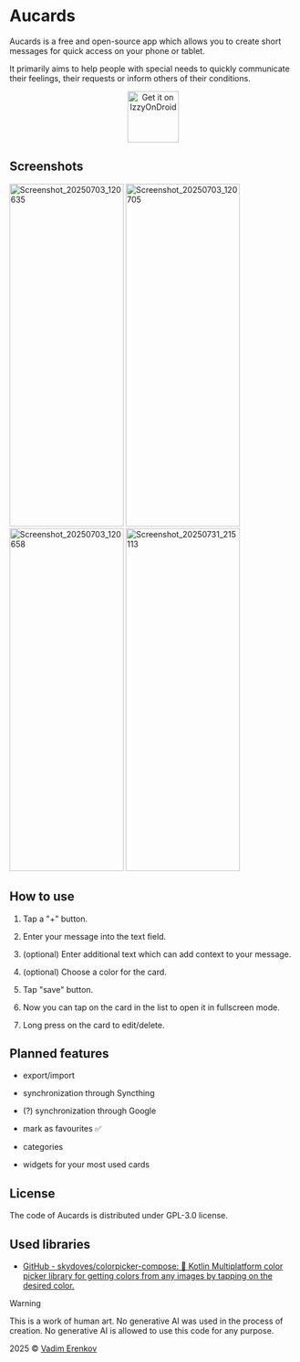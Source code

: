 # Aucards

Aucards is a free and open-source app which allows you to create short messages for quick access on your phone or tablet.

It primarily aims to help people with special needs to quickly communicate their feelings, their requests or inform others of their conditions.

<div align="center">
  
[<img height="90" alt="Get it on IzzyOnDroid" src="https://gitlab.com/IzzyOnDroid/repo/-/raw/master/assets/IzzyOnDroid.png" />](https://apt.izzysoft.de/packages/vadimerenkov.aucards)

</div>

## Screenshots

<img width="200" height="600" alt="Screenshot_20250703_120635" src="https://github.com/user-attachments/assets/2f37c198-4db5-48d9-ac82-e69ac440c096" /> <img width="200" height="600" alt="Screenshot_20250703_120705" src="https://github.com/user-attachments/assets/e40e835c-c224-40ad-a4bc-589fbc9650bc" /> <img width="200" height="600" alt="Screenshot_20250703_120658" src="https://github.com/user-attachments/assets/65bdd2b2-7615-4232-b147-7be5eecb1b29" />  <img width="200" height="600" alt="Screenshot_20250731_215113" src="https://github.com/user-attachments/assets/2e0d0db1-0aeb-4f6e-b949-db1bb1cde5b4" />

## How to use

1. Tap a "+" button.

2. Enter your message into the text field.

3. (optional) Enter additional text which can add context to your message.

4. (optional) Choose a color for the card.

5. Tap "save" button.

6. Now you can tap on the card in the list to open it in fullscreen mode.

7. Long press on the card to edit/delete.

## Planned features

- export/import

- synchronization through Syncthing

- (?) synchronization through Google

- mark as favourites ✅

- categories

- widgets for your most used cards

## License

The code of Aucards is distributed under GPL-3.0 license.

## Used libraries

- [GitHub - skydoves/colorpicker-compose: 🎨 Kotlin Multiplatform color picker library for getting colors from any images by tapping on the desired color.](https://github.com/skydoves/colorpicker-compose)

> [!WARNING]
> This is a work of human art. No generative AI was used in the process of creation. No generative AI is allowed to use this code for any purpose.

2025 © [Vadim Erenkov](https://github.com/vadimerenkov)
